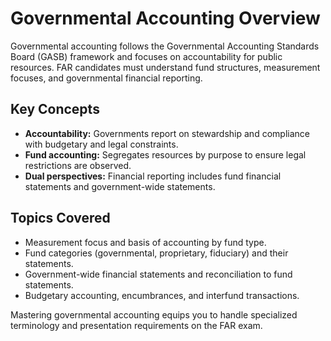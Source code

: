 # Governmental Accounting Overview

Governmental accounting follows the Governmental Accounting Standards Board (GASB) framework and focuses on accountability for public resources. FAR candidates must understand fund structures, measurement focuses, and governmental financial reporting.

## Key Concepts

- **Accountability:** Governments report on stewardship and compliance with budgetary and legal constraints.
- **Fund accounting:** Segregates resources by purpose to ensure legal restrictions are observed.
- **Dual perspectives:** Financial reporting includes fund financial statements and government-wide statements.

## Topics Covered

- Measurement focus and basis of accounting by fund type.
- Fund categories (governmental, proprietary, fiduciary) and their statements.
- Government-wide financial statements and reconciliation to fund statements.
- Budgetary accounting, encumbrances, and interfund transactions.

Mastering governmental accounting equips you to handle specialized terminology and presentation requirements on the FAR exam.
